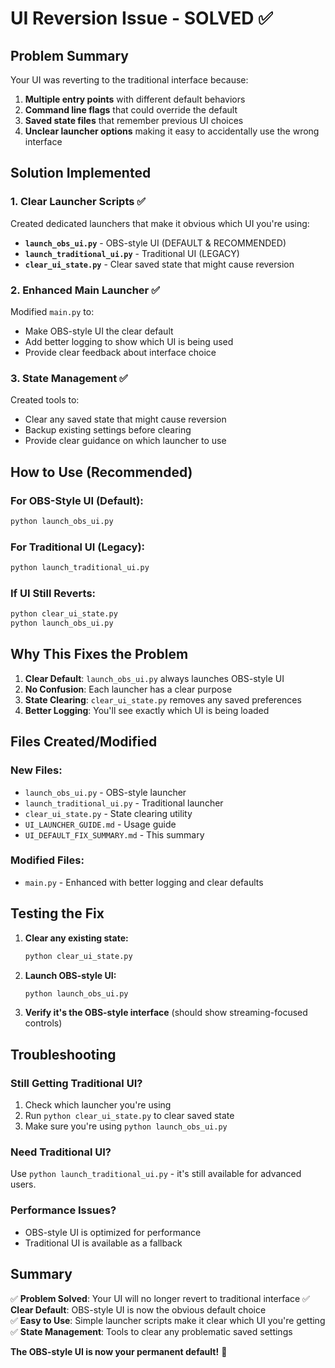 # UI Reversion Issue - SOLVED ✅

## Problem Summary

Your UI was reverting to the traditional interface because:

1. **Multiple entry points** with different default behaviors
2. **Command line flags** that could override the default
3. **Saved state files** that remember previous UI choices
4. **Unclear launcher options** making it easy to accidentally use the wrong interface

## Solution Implemented

### 1. **Clear Launcher Scripts** ✅
Created dedicated launchers that make it obvious which UI you're using:

- **`launch_obs_ui.py`** - OBS-style UI (DEFAULT & RECOMMENDED)
- **`launch_traditional_ui.py`** - Traditional UI (LEGACY)
- **`clear_ui_state.py`** - Clear saved state that might cause reversion

### 2. **Enhanced Main Launcher** ✅
Modified `main.py` to:
- Make OBS-style UI the clear default
- Add better logging to show which UI is being used
- Provide clear feedback about interface choice

### 3. **State Management** ✅
Created tools to:
- Clear any saved state that might cause reversion
- Backup existing settings before clearing
- Provide clear guidance on which launcher to use

## How to Use (Recommended)

### For OBS-Style UI (Default):
```bash
python launch_obs_ui.py
```

### For Traditional UI (Legacy):
```bash
python launch_traditional_ui.py
```

### If UI Still Reverts:
```bash
python clear_ui_state.py
python launch_obs_ui.py
```

## Why This Fixes the Problem

1. **Clear Default**: `launch_obs_ui.py` always launches OBS-style UI
2. **No Confusion**: Each launcher has a clear purpose
3. **State Clearing**: `clear_ui_state.py` removes any saved preferences
4. **Better Logging**: You'll see exactly which UI is being loaded

## Files Created/Modified

### New Files:
- `launch_obs_ui.py` - OBS-style launcher
- `launch_traditional_ui.py` - Traditional launcher  
- `clear_ui_state.py` - State clearing utility
- `UI_LAUNCHER_GUIDE.md` - Usage guide
- `UI_DEFAULT_FIX_SUMMARY.md` - This summary

### Modified Files:
- `main.py` - Enhanced with better logging and clear defaults

## Testing the Fix

1. **Clear any existing state:**
   ```bash
   python clear_ui_state.py
   ```

2. **Launch OBS-style UI:**
   ```bash
   python launch_obs_ui.py
   ```

3. **Verify it's the OBS-style interface** (should show streaming-focused controls)

## Troubleshooting

### Still Getting Traditional UI?
1. Check which launcher you're using
2. Run `python clear_ui_state.py` to clear saved state
3. Make sure you're using `python launch_obs_ui.py`

### Need Traditional UI?
Use `python launch_traditional_ui.py` - it's still available for advanced users.

### Performance Issues?
- OBS-style UI is optimized for performance
- Traditional UI is available as a fallback

## Summary

✅ **Problem Solved**: Your UI will no longer revert to traditional interface
✅ **Clear Default**: OBS-style UI is now the obvious default choice  
✅ **Easy to Use**: Simple launcher scripts make it clear which UI you're getting
✅ **State Management**: Tools to clear any problematic saved settings

**The OBS-style UI is now your permanent default!** 🎉